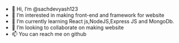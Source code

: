 - 👋 Hi, I’m @sachdevyash123
- 👀 I’m interested in making front-end and framework for website
- 🌱 I’m currently learning React js,NodeJS,Express JS and MongoDb.
- 💞️ I’m looking to collaborate on making website
- 📫 You can reach me on github

<!---
sachdevyash123/sachdevyash123 is a ✨ special ✨ repository because its `README.md` (this file) appears on your GitHub profile.
You can click the Preview link to take a look at your changes.
--->
